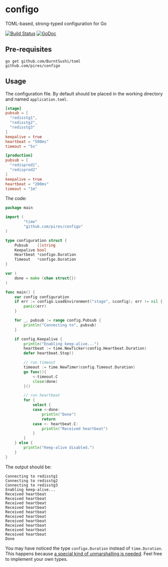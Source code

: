 # configo

TOML-based, strong-typed configuration for Go

[![Build Status](https://drone.io/github.com/pires/configo/status.png)](https://drone.io/github.com/pires/configo/latest)
[![GoDoc](https://godoc.org/github.com/pires/configo?status.svg)](https://godoc.org/github.com/pires/configo)

## Pre-requisites
```
go get github.com/BurntSushi/toml
github.com/pires/configo
```

## Usage

The configuration file. By default should be placed in the working directory and named `application.toml`.

```toml
[stage]
pubsub = [
  "redisstg1",
  "redisstg2",
  "redisstg3"
]
keepalive = true
heartbeat = "500ms"
timeout = "5s"

[production]
pubsub = [
  "redisprod1",
  "redisprod2"
]
keepalive = true
heartbeat = "200ms"
timeout = "1m"
```

The code:

```go
package main

import (
        "time"
        "github.com/pires/configo"
)

type configuration struct {
	Pubsub    []string
	Keepalive bool
	Heartbeat *configo.Duration
	Timeout   *configo.Duration
}

var (
	done = make (chan struct{})
)

func main() {
	var config configuration
	if err := configo.LoadEnvironment("stage", &config); err != nil {
		panic(err)
	}

	for _, pubsub := range config.Pubsub {
		println("Connecting to", pubsub)
	}

	if config.Keepalive {
		println("Enabling keep-alive...")
		heartbeat := time.NewTicker(config.Heartbeat.Duration)
		defer heartbeat.Stop()

		// run timeout
		timeout := time.NewTimer(config.Timeout.Duration)
		go func(){
			<-timeout.C
			close(done)
		}()

		// run heartbeat
		for {
			select {
			case <-done:
				println("Done")
				return
			case <- heartbeat.C:
				println("Received heartbeat")
			}
		}
	} else {
		println("Keep-alive disabled.")
	}
}
```

The output should be:
```
Connecting to redisstg1
Connecting to redisstg2
Connecting to redisstg3
Enabling keep-alive...
Received heartbeat
Received heartbeat
Received heartbeat
Received heartbeat
Received heartbeat
Received heartbeat
Received heartbeat
Received heartbeat
Received heartbeat
Received heartbeat
Done
```

You may have noticed the type `configo.Duration` instead of `time.Duration`. This happens because [a special kind of unmarshalling is needed](https://github.com/BurntSushi/toml#using-the-encodingtextunmarshaler-interface).
Feel free to implement your own types.
